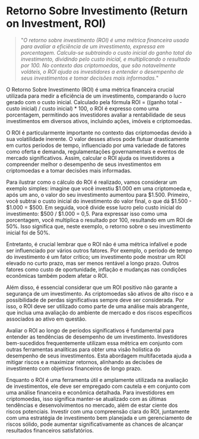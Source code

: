 # Retorno Sobre Investimento (Return on Investment, ROI)

>"*O retorno sobre investimento (ROI) é uma métrica financeira usada para avaliar a eficiência de um investimento, expressa em porcentagem. Calcula-se subtraindo o custo inicial do ganho total do investimento, dividindo pelo custo inicial, e multiplicando o resultado por 100. No contexto das criptomoedas, que são notavelmente voláteis, o ROI ajuda os investidores a entender o desempenho de seus investimentos e tomar decisões mais informadas.*"

O Retorno Sobre Investimento (ROI) é uma métrica financeira crucial utilizada para medir a eficiência de um investimento, comparando o lucro gerado com o custo inicial. Calculado pela fórmula ROI = ((ganho total - custo inicial) / custo inicial) * 100, o ROI é expresso como uma porcentagem, permitindo aos investidores avaliar a rentabilidade de seus investimentos em diversos ativos, incluindo ações, imóveis e criptomoedas.

O ROI é particularmente importante no contexto das criptomoedas devido à sua volatilidade inerente. O valor desses ativos pode flutuar drasticamente em curtos períodos de tempo, influenciado por uma variedade de fatores como oferta e demanda, regulamentações governamentais e eventos de mercado significativos. Assim, calcular o ROI ajuda os investidores a compreender melhor o desempenho de seus investimentos em criptomoedas e a tomar decisões mais informadas.

Para ilustrar como o cálculo do ROI é realizado, vamos considerar um exemplo simples: imagine que você investiu $1.000 em uma criptomoeda e, após um ano, o valor do seu investimento aumentou para $1.500. Primeiro, você subtrai o custo inicial do investimento do valor final, o que dá $1.500 - $1.000 = $500. Em seguida, você divide esse lucro pelo custo inicial do investimento: $500 / $1.000 = 0,5. Para expressar isso como uma porcentagem, você multiplica o resultado por 100, resultando em um ROI de 50%. Isso significa que, neste exemplo, o retorno sobre o seu investimento inicial foi de 50%.

Entretanto, é crucial lembrar que o ROI não é uma métrica infalível e pode ser influenciado por vários outros fatores. Por exemplo, o período de tempo do investimento é um fator crítico; um investimento pode mostrar um ROI elevado no curto prazo, mas ser menos rentável a longo prazo. Outros fatores como custo de oportunidade, inflação e mudanças nas condições econômicas também podem afetar o ROI.

Além disso, é essencial considerar que um ROI positivo não garante a segurança de um investimento. As criptomoedas são ativos de alto risco e a possibilidade de perdas significativas sempre deve ser considerada. Por isso, o ROI deve ser utilizado como parte de uma análise mais abrangente, que inclua uma avaliação do ambiente de mercado e dos riscos específicos associados ao ativo em questão.

Avaliar o ROI ao longo de períodos significativos é fundamental para entender as tendências de desempenho de um investimento. Investidores bem-sucedidos frequentemente utilizam essa métrica em conjunto com outras ferramentas analíticas para obter uma visão holística do desempenho de seus investimentos. Esta abordagem multifacetada ajuda a mitigar riscos e a maximizar retornos, alinhando as decisões de investimento com objetivos financeiros de longo prazo.

Enquanto o ROI é uma ferramenta útil e amplamente utilizada na avaliação de investimentos, ele deve ser empregado com cautela e em conjunto com uma análise financeira e econômica detalhada. Para investidores em criptomoedas, isso significa manter-se atualizado com as últimas tendências e desenvolvimentos no mercado, além de estar ciente dos riscos potenciais. Investir com uma compreensão clara do ROI, juntamente com uma estratégia de investimento bem planejada e um gerenciamento de riscos sólido, pode aumentar significativamente as chances de alcançar resultados financeiros satisfatórios.